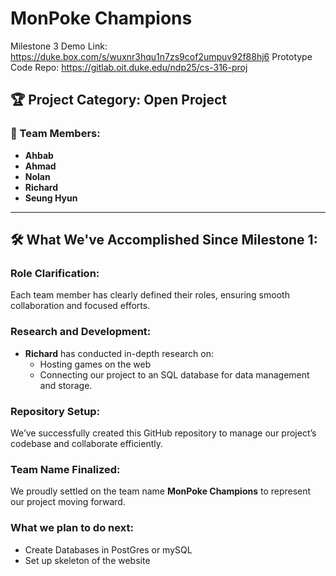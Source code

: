# MonPoke Champions

Milestone 3 Demo Link: https://duke.box.com/s/wuxnr3hqu1n7zs9cof2umpuv92f88hj6
Prototype Code Repo: https://gitlab.oit.duke.edu/ndp25/cs-316-proj

## 🏆 Project Category: Open Project

### 👥 Team Members:
- **Ahbab**
- **Ahmad**
- **Nolan**
- **Richard**
- **Seung Hyun**

---

## 🛠 What We've Accomplished Since Milestone 1:

### Role Clarification:
Each team member has clearly defined their roles, ensuring smooth collaboration and focused efforts.

### Research and Development:
- **Richard** has conducted in-depth research on:
  - Hosting games on the web
  - Connecting our project to an SQL database for data management and storage.

### Repository Setup:
We’ve successfully created this GitHub repository to manage our project’s codebase and collaborate efficiently.

### Team Name Finalized:
We proudly settled on the team name **MonPoke Champions** to represent our project moving forward.



### What we plan to do next:
- Create Databases in PostGres or mySQL
- Set up skeleton of the website

